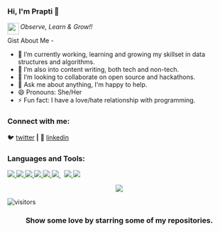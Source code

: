 ### Hi, I'm Prapti 👋
<a href="mailto:praptidevgun25@gmail.com">
  <img align="left" width="26px" src="https://cdn.jsdelivr.net/npm/simple-icons@v3/icons/gmail.svg" />
</a>



*Observe, Learn & Grow!!*

Gist About Me -
- 🔭 I’m currently working, learning and growing my skillset in data structures and algorithms.
- 🌱 I’m also into content writing, both tech and non-tech.
- 👯 I’m looking to collaborate on open source and hackathons.
- 💬 Ask me about anything, I'm happy to help.
- 😄 Pronouns: She/Her
- ⚡ Fun fact: I have a love/hate relationship with programming.

<h3 align="left">Connect with me:</h3>

🐦 [twitter][twitter] **|** 
👔 [linkedin][linkedin]

[twitter]: https://twitter.com/DevgunPrapti
[linkedin]: https://www.linkedin.com/in/prapti-devgun-a7186a200/

<h3 align="left">Languages and Tools:</h3>

<p align="left"> 
    <a href="https://www.java.com" target="_blank"> <img src="https://img.icons8.com/color/48/000000/java-coffee-cup-logo.png"/> </a>
    <a href="https://www.cplusplus.com" target="_blank"> <img src="https://img.icons8.com/color/48/000000/c-plus-plus-logo.png"/> </a>
    <a href="https://reactjs.org/" target="_blank"> <img src="https://img.icons8.com/color/48/000000/react-native.png"/> </a> 
    <a href="https://developer.mozilla.org/en-US/docs/Web/JavaScript" target="_blank"> <img src="https://img.icons8.com/color/48/000000/javascript.png"/> </a> 
    <a href="https://www.python.org" target="_blank"> <img src="https://img.icons8.com/color/48/000000/python.png"/> </a> 
    <a style="padding-right:8px;" href="https://nodejs.org" target="_blank"> <img src="https://img.icons8.com/color/48/000000/nodejs.png"/> </a> 
    <a href="https://firebase.google.com/" target="_blank"> <img src="https://img.icons8.com/color/48/000000/firebase.png"/> </a> 
    <a href="https://redux.js.org" target="_blank"> <img src="https://img.icons8.com/color/48/000000/redux.png"/> </a>
</p>

<p align="center">
<img src = "https://github-readme-stats.vercel.app/api?username=praptidevgun25&&show_icons=true&title_color=ffffff&icon_color=bb2acf&text_color=daf7dc&bg_color=151515">
</p
 
![visitors](https://visitor-badge.laobi.icu/badge?page_id=Ask-Prapti.Ask-Prapti)

<h3 align="center">Show some love by starring some of my repositories.</h3>
